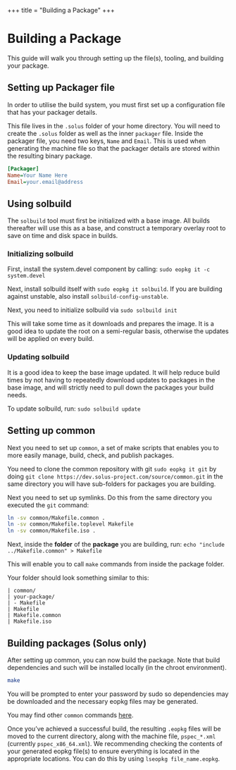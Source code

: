 +++
title = "Building a Package"
+++
# Building a Package

This guide will walk you through setting up the file(s), tooling, and building your package.

## Setting up Packager file

In order to utilise the build system, you must first set up a configuration file that has your packager details.

This file lives in the `.solus` folder of your home directory. You will need to create the `.solus` folder as well as the inner `packager` file. Inside the packager file, you need two keys, `Name` and `Email`. This is used when generating the machine 
file so that the packager details are stored within the resulting binary package.

``` ini
[Packager]
Name=Your Name Here
Email=your.email@address
```

## Using solbuild

The `solbuild` tool must first be initialized with a base image. All builds thereafter will use this as a base, and construct a temporary overlay root to save on time and disk space in builds.

### Initializing solbuild

First, install the system.devel component by calling: `sudo eopkg it -c system.devel`

Next, install solbuild itself with `sudo eopkg it solbuild`. If you are building against unstable, also install `solbuild-config-unstable`.

Next, you need to initialize solbuild via `sudo solbuild init`

This will take some time as it downloads and prepares the image. It is a good idea to update the root on a semi-regular basis, otherwise the updates will be applied on every build.

### Updating solbuild

It is a good idea to keep the base image updated. It will help reduce build times by not having to repeatedly download updates to packages in the base image, and will strictly need to pull down the packages your build needs.

To update solbuild, run: `sudo solbuild update`

## Setting up common

Next you need to set up `common`, a set of make scripts that enables you to more easily manage, build, check, and publish packages.

You need to clone the common repository with git `sudo eopkg it git` by doing `git clone https://dev.solus-project.com/source/common.git` in the same directory you will have sub-folders for packages you are building.

Next you need to set up symlinks. Do this from the same directory you executed the `git` command:

``` bash
ln -sv common/Makefile.common .
ln -sv common/Makefile.toplevel Makefile
ln -sv common/Makefile.iso .
```

Next, inside the **folder** of the **package** you are building, run: `echo "include ../Makefile.common" > Makefile`

This will enable you to call `make` commands from inside the package folder.

Your folder should look something similar to this:

```
| common/
| your-package/
| - Makefile
| Makefile
| Makefile.common
| Makefile.iso
```

## Building packages (Solus only)

After setting up common, you can now build the package. Note that build dependencies and such will be installed locally (in the chroot environment).

``` bash
make
```

You will be prompted to enter your password by sudo so dependencies may be downloaded and the necessary eopkg files may be generated.

You may find other `common` commands [here](https://dev.solus-project.com/source/common/browse/master/about/).

Once you’ve achieved a successful build, the resulting `.eopkg` files will be moved to the current directory, along with the machine file, `pspec_*.xml` (currently `pspec_x86_64.xml`). We recommending checking the contents of your 
generated eopkg file(s) to ensure everything is located in the appropriate locations. You can do this by using `lseopkg file_name.eopkg`.
